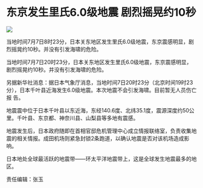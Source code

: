 # 东京发生里氏6.0级地震 剧烈摇晃约10秒

![](http://n.sinaimg.cn/news/crawl/162/w550h412/20180707/BPSZ-hexfcvm3365185.jpg)

当地时间7月7日8时23分，日本关东地区发生里氏6.0级地震，东京震感明显，剧烈摇晃约10秒。并没有引发海啸的危险。

当地时间7月7日20时23分，日本关东地区发生里氏6.0级地震，东京震感明显，剧烈摇晃约10秒。并没有引发海啸的危险。

另据新华社消息：据日本气象厅消息，当地时间7日20时23分（北京时间19时23分），日本千叶县近海发生6.0级地震。本次地震不会引发海啸。目前暂无人员伤亡报
告。

地震震中位于日本千叶县以东近海，东经140.6度、北纬35.1度，震源深度约50公里。千叶县、东京都、神奈川县、山梨县等多地有震感。

地震发生后，日本政府随即在首相官邸危机管理中心成立情报联络室，负责收集地震的相关情报。成田机场则紧急封锁2条跑道，以确认地震是否对该机场造成影响。

日本地处全球最活跃的地震带——环太平洋地震带上，这是全球发生地震最多的地区。

责任编辑：张玉

